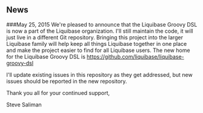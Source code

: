 ## News
###May 25, 2015
We're pleased to announce that the Liquibase Groovy DSL is now a part of the
Liquibase organization.  I'll still maintain the code, it will just live in a 
different Git repository.  Bringing this project into the larger Liquibase 
family will help keep all things Liquibase together in one place and make the 
project easier to find for all Liquibase users. The new home for the Liquibase
Groovy DSL is https://github.com/liquibase/liquibase-groovy-dsl

I'll update existing issues in this repository as they get addressed, but new
issues should be reported in the new repository.

Thank you all for your continued support,

Steve Saliman
